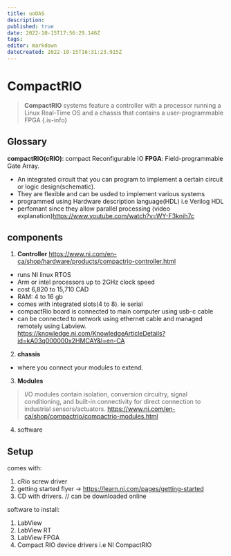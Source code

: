 ```yaml
---
title: uoDAS
description: 
published: true
date: 2022-10-15T17:56:29.146Z
tags: 
editor: markdown
dateCreated: 2022-10-15T16:31:23.915Z
---
```


# CompactRIO
>  **CompactRIO** systems feature a controller with a processor running a Linux Real-Time OS and a chassis that contains a user-programmable FPGA
{.is-info}

## Glossary
**compactRIO(cRIO)**: compact Reconfigurable IO 
**FPGA**: Field-programmable Gate Array. 
- An integrated circuit that you can program to implement a certain circuit or logic design(schematic).
- They are flexible and can be usded to implement various systems
- programmed using Hardware description language(HDL) i.e Verilog HDL
- perfomant since they allow parallel processing
(video explanation)https://www.youtube.com/watch?v=WY-F3knih7c

## components
1. **Controller**
https://www.ni.com/en-ca/shop/hardware/products/compactrio-controller.html
- runs NI linux RTOS
- Arm or intel processors up to 2GHz clock speed
- cost 6,820 to 15,710 CAD
- RAM: 4 to 16 gb
- comes with integrated slots(4 to 8). ie serial
- compactRio board is connected to main computer using usb-c cable
- can be connected to network using ethernet cable and managed remotely using Labview. https://knowledge.ni.com/KnowledgeArticleDetails?id=kA03q000000x2HMCAY&l=en-CA


2. **chassis**
- where you connect your modules to extend.

3. **Modules**
> I/O modules contain isolation, conversion circuitry, signal conditioning, and built-in connectivity for direct connection to industrial sensors/actuators. 
https://www.ni.com/en-ca/shop/compactrio/compactrio-modules.html
4. software

## Setup
comes with:
1. cRio screw driver
2. getting started flyer
	-> https://learn.ni.com/pages/getting-started
3. CD with drivers. // can be downloaded online

software to install:
1. LabView
2. LabView RT
3. LabView FPGA
4. Compact RIO device drivers i.e NI CompactRIO


